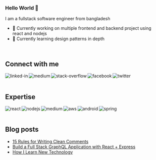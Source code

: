 ### Hello World 👋
I am a fullstack software engineer from bangladesh 

- 🔭 Currently working on multiple frontend and backend project using react and nodejs
- 🌱 Currently learning design patterns in depth
<br>

## Connect with me

[<img align="left" alt="linked-in" src="https://img.shields.io/badge/linkedin-%230077B5.svg?&style=for-the-badge&logo=linkedin&logoColor=white" />](https://www.linkedin.com/in/mohammad-faisal-2665b5134)
[<img align="left" alt="medium" src="https://img.shields.io/badge/medium-%2312100E.svg?&style=for-the-badge&logo=medium&logoColor=white" />](https://56faisal.medium.com/)
[<img align="left" alt="stack-overflow" src="https://img.shields.io/badge/stack%20overflow-FE7A16?logo=stack-overflow&logoColor=white&style=for-the-badge" />](https://stackoverflow.com/users/5379437/mohammad-faisal)
[<img align="left" alt="facebook" src="https://img.shields.io/badge/facebook-%231877F2.svg?&style=for-the-badge&logo=facebook&logoColor=white" />](https://www.facebook.com/56faisal/)
[<img align="left" alt="twitter" src="https://img.shields.io/badge/twitter-%231DA1F2.svg?&style=for-the-badge&logo=twitter&logoColor=white" />](https://twitter.com/Mohamma88766694)


<br>
<br>

## Expertise
<img align="left" alt="react" src="https://img.shields.io/badge/react%20-%2320232a.svg?&style=for-the-badge&logo=react&logoColor=%2361DAFB" />
<img align="left" alt="nodejs" src="https://img.shields.io/badge/node.js%20-%2343853D.svg?&style=for-the-badge&logo=node.js&logoColor=white" />
<img align="left" alt="medium" src="https://img.shields.io/badge/postgres-%23316192.svg?&style=for-the-badge&logo=postgresql&logoColor=white" />
<img align="left" alt="aws" src="https://img.shields.io/badge/Amazon%20AWS-%23232F3E?logo=amazon-aws&logoColor=white&style=for-the-badge" />
<img align="left" alt="android" src="https://img.shields.io/badge/Android-3DDC84?logo=android&logoColor=white&style=for-the-badge" />
<img align="left" alt="spring" src="https://img.shields.io/badge/spring%20-%236DB33F.svg?&style=for-the-badge&logo=spring&logoColor=white" />

<br>
<br>


## Blog posts
<!-- BLOG-POST-LIST:START -->
- [15 Rules for Writing Clean Comments](https://medium.com/better-programming/15-rules-for-writing-clean-comments-18390394941f?source=rss-fe04a352a811------2)
- [Build a Full Stack GraphQL Application with React + Express](https://medium.com/javascript-in-plain-english/build-a-full-stack-graphql-application-with-react-express-6a3d00b05629?source=rss-fe04a352a811------2)
- [How I Learn New Technology](https://medium.com/@56faisal/how-i-learn-new-technology-b7839304df2e?source=rss-fe04a352a811------2)
<!-- BLOG-POST-LIST:END -->

	


<!--
**Mohammad-Faisal/Mohammad-Faisal** is a ✨ _special_ ✨ repository because its `README.md` (this file) appears on your GitHub profile.

<img align="left" alt="medium" src="https://img.shields.io/badge/MongoDB-%234ea94b.svg?&style=for-the-badge&logo=mongodb&logoColor=white" />

[<img align="left" alt="medium" src="hhttps://img.shields.io/badge/gmail-D14836?&style=for-the-badge&logo=gmail&logoColor=white" />][gmail]

[<img align="left" alt="linked-in" src="https://img.shields.io/badge/gmail-D14836?&style=for-the-badge&logo=gmail&logoColor=white" />][LinekdIN]

[<img align="left" alt="stack-overflow" src="https://img.shields.io/badge/stack%20overflow-FE7A16?logo=stack-overflow&logoColor=white&style=for-the-badge" />][StackOverflow]

Here are some ideas to get you started:

- 🔭 I’m currently working on ...
- 🌱 I’m currently learning ...
- 👯 I’m looking to collaborate on ...
- 🤔 I’m looking for help with ...
- 💬 Ask me about ...
- 📫 How to reach me: ...
- 😄 Pronouns: ...
- ⚡ Fun fact: ...
-->
